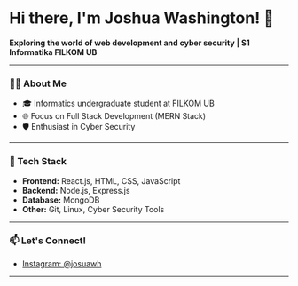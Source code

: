 # Hi there, I'm Joshua Washington! 👋

**Exploring the world of web development and cyber security | S1 Informatika FILKOM UB**

---

### 👨‍💻 About Me
- 🎓 Informatics undergraduate student at FILKOM UB
- 🌐 Focus on Full Stack Development (MERN Stack)
- 🛡️ Enthusiast in Cyber Security

---

### 🚀 Tech Stack
- **Frontend:** React.js, HTML, CSS, JavaScript
- **Backend:** Node.js, Express.js
- **Database:** MongoDB
- **Other:** Git, Linux, Cyber Security Tools

---

### 📫 Let's Connect!
<!-- Add your social media or contact links here in the future -->
- [Instagram: @josuawh](https://www.instagram.com/josuawh/)


---

<!--
**G4l1le30/G4l1le30** is a ✨ special ✨ repository because its `README.md` (this file) appears on your GitHub profile.

-->
